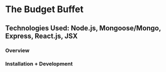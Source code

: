 # The Budget Buffet

## Technologies Used: Node.js, Mongoose/Mongo, Express, React.js, JSX

### Overview



### Installation + Development

